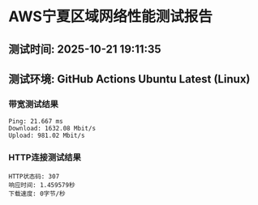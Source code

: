 # AWS宁夏区域网络性能测试报告
## 测试时间: 2025-10-21 19:11:35
## 测试环境: GitHub Actions Ubuntu Latest (Linux)

### 带宽测试结果
```
Ping: 21.667 ms
Download: 1632.08 Mbit/s
Upload: 981.02 Mbit/s
```

### HTTP连接测试结果
```
HTTP状态码: 307
响应时间: 1.459579秒
下载速度: 0字节/秒
```

